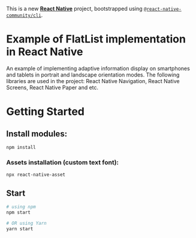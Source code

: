 This is a new [**React Native**](https://reactnative.dev) project, bootstrapped using [`@react-native-community/cli`](https://github.com/react-native-community/cli).

# Example of FlatList implementation in React Native

An example of implementing adaptive information display on smartphones and tablets in portrait and landscape orientation modes. 
The following libraries are used in the project: React Native Navigation, React Native Screens, React Native Paper and etc.

# Getting Started

## Install modules:

```npm install```

### Assets installation (custom text font):

```npx react-native-asset```

## Start

```bash
# using npm
npm start

# OR using Yarn
yarn start
```
